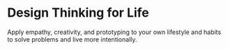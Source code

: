 # Design Thinking for Life

Apply empathy, creativity, and prototyping to your own lifestyle and habits to solve problems and live more intentionally.